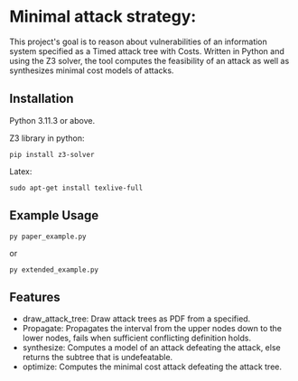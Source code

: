 # Minimal attack strategy:

This project's goal is to reason about vulnerabilities of an information system specified as a Timed attack tree with Costs. 
Written in Python and using the Z3 solver, the tool computes the feasibility of an attack as well as synthesizes minimal cost models of attacks.

## Installation
Python 3.11.3 or above.

Z3 library in python:
```
pip install z3-solver
```
Latex:
```
sudo apt-get install texlive-full
```
## Example Usage

```
py paper_example.py
```
 or
```
py extended_example.py
```


## Features
- draw_attack_tree: Draw attack trees as PDF from a specified.
- Propagate: Propagates the interval from the upper nodes down to the lower nodes, fails when sufficient conflicting definition holds.
- synthesize: Computes a model of an attack defeating the attack, else returns the subtree that is undefeatable.
- optimize: Computes the minimal cost attack defeating the attack tree.


